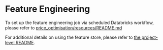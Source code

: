 # Feature Engineering
To set up the feature engineering job via scheduled Databricks workflow, please refer to [price_optimisation/resources/README.md](../resources/README.md)

For additional details on using the feature store, please refer to [the project-level README](../README.md).
